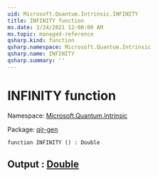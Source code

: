 ```yaml
---
uid: Microsoft.Quantum.Intrinsic.INFINITY
title: INFINITY function
ms.date: 3/24/2021 12:00:00 AM
ms.topic: managed-reference
qsharp.kind: function
qsharp.namespace: Microsoft.Quantum.Intrinsic
qsharp.name: INFINITY
qsharp.summary: ''
---
```


# INFINITY function

Namespace: [Microsoft.Quantum.Intrinsic](xref:Microsoft.Quantum.Intrinsic)

Package: [qir-gen](https://nuget.org/packages/qir-gen)




```qsharp
function INFINITY () : Double
```


## Output : [Double](xref:microsoft.quantum.lang-ref.double)

